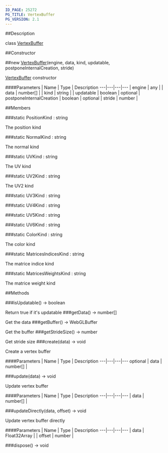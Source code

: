 ```yaml
---
ID_PAGE: 25272
PG_TITLE: VertexBuffer
PG_VERSION: 2.1
---
```

##Description

class [VertexBuffer](/classes/2.2/VertexBuffer)



##Constructor

##new [VertexBuffer](/classes/2.2/VertexBuffer)(engine, data, kind, updatable, postponeInternalCreation, stride)

[VertexBuffer](/classes/2.2/VertexBuffer) constructor

####Parameters
 | Name | Type | Description
---|---|---|---
 | engine | any | 
 | data | number[] | 
 | kind | string | 
 | updatable | boolean | 
optional | postponeInternalCreation | boolean | 
optional | stride | number | 

##Members

###static PositionKind : string

The position kind

###static NormalKind : string

The normal kind

###static UVKind : string

The UV kind

###static UV2Kind : string

The UV2 kind

###static UV3Kind : string



###static UV4Kind : string



###static UV5Kind : string



###static UV6Kind : string



###static ColorKind : string

The color kind

###static MatricesIndicesKind : string

The matrice indice kind

###static MatricesWeightsKind : string

The matrice weight kind

##Methods

###isUpdatable() &rarr; boolean

Return true if it's updatable
###getData() &rarr; number[]

Get the data
###getBuffer() &rarr; WebGLBuffer

Get the buffer
###getStrideSize() &rarr; number

Get stride size
###create(data) &rarr; void

Create a vertex buffer

####Parameters
 | Name | Type | Description
---|---|---|---
optional | data | number[] | 

###update(data) &rarr; void

Update vertex buffer

####Parameters
 | Name | Type | Description
---|---|---|---
 | data | number[] | 

###updateDirectly(data, offset) &rarr; void

Update vertex buffer directly

####Parameters
 | Name | Type | Description
---|---|---|---
 | data | Float32Array | 
 | offset | number | 

###dispose() &rarr; void


